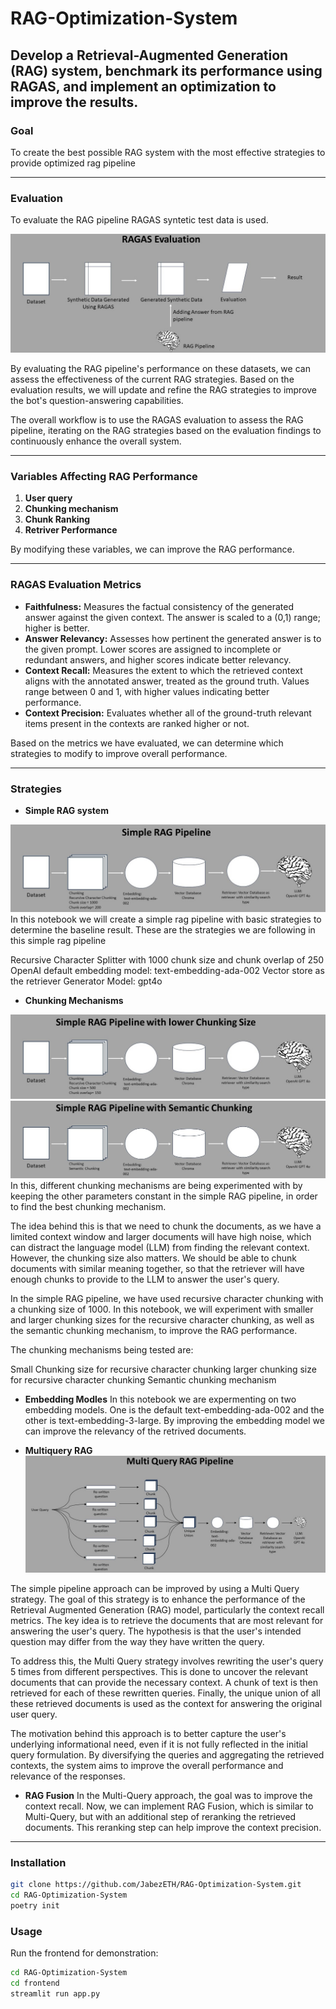 # RAG-Optimization-System
Develop a Retrieval-Augmented Generation (RAG) system, benchmark its performance using RAGAS, and implement an optimization to improve the results.
---

### Goal
To create the best possible RAG system with the most effective strategies to provide optimized rag pipeline

---

### Evaluation
To evaluate the RAG pipeline RAGAS syntetic test data is used. 

![Description](/pictures/demonstration/Slide5.JPG)

By evaluating the RAG pipeline's performance on these datasets, we can assess the effectiveness of the current RAG strategies. Based on the evaluation results, we will update and refine the RAG strategies to improve the bot's question-answering capabilities.

The overall workflow is to use the RAGAS evaluation to assess the RAG pipeline, iterating on the RAG strategies based on the evaluation findings to continuously enhance the overall system.

---

### Variables Affecting RAG Performance
1. **User query**
2. **Chunking mechanism**
3. **Chunk Ranking**
4. **Retriver Performance**

By modifying these variables, we can improve the RAG performance.

---

### RAGAS Evaluation Metrics

- **Faithfulness:** Measures the factual consistency of the generated answer against the given context. The answer is scaled to a (0,1) range; higher is better.
- **Answer Relevancy:** Assesses how pertinent the generated answer is to the given prompt. Lower scores are assigned to incomplete or redundant answers, and higher scores indicate better relevancy.
- **Context Recall:** Measures the extent to which the retrieved context aligns with the annotated answer, treated as the ground truth. Values range between 0 and 1, with higher values indicating better performance.
- **Context Precision:** Evaluates whether all of the ground-truth relevant items present in the contexts are ranked higher or not.

Based on the metrics we have evaluated, we can determine which strategies to modify to improve overall performance.

---

### Strategies

- **Simple RAG system**

![Description](pictures/demonstration/Slide1.JPG)
In this notebook we will create a simple rag pipeline with basic strategies to determine the baseline result. These are the strategies we are following in this simple rag pipeline

Recursive Character Splitter with 1000 chunk size and chunk overlap of 250
OpenAI default embedding model: text-embedding-ada-002
Vector store as the retriever
Generator Model: gpt4o
- **Chunking Mechanisms**

![Description](/pictures/demonstration/Slide2.JPG)
![Description](/pictures/demonstration/Slide3.JPG)
In this, different chunking mechanisms are being experimented with by keeping the other parameters constant in the simple RAG pipeline, in order to find the best chunking mechanism.

The idea behind this is that we need to chunk the documents, as we have a limited context window and larger documents will have high noise, which can distract the language model (LLM) from finding the relevant context. However, the chunking size also matters. We should be able to chunk documents with similar meaning together, so that the retriever will have enough chunks to provide to the LLM to answer the user's query.

In the simple RAG pipeline, we have used recursive character chunking with a chunking size of 1000. In this notebook, we will experiment with smaller and larger chunking sizes for the recursive character chunking, as well as the semantic chunking mechanism, to improve the RAG performance.

The chunking mechanisms being tested are:

Small Chunking size for recursive character chunking
larger chunking size for recursive character chunking
Semantic chunking mechanism

- **Embedding Modles**
In this notebook we are expermenting on two embedding models. One is the default text-embedding-ada-002 and the other is text-embedding-3-large. By improving the embedding model we can improve the relevancy of the retrived documents.

- **Multiquery RAG**
![Description](/pictures/demonstration/Slide4.JPG)

The simple pipeline approach can be improved by using a Multi Query strategy. The goal of this strategy is to enhance the performance of the Retrieval Augmented Generation (RAG) model, particularly the context recall metrics. The key idea is to retrieve the documents that are most relevant for answering the user's query. The hypothesis is that the user's intended question may differ from the way they have written the query.

To address this, the Multi Query strategy involves rewriting the user's query 5 times from different perspectives. This is done to uncover the relevant documents that can provide the necessary context. A chunk of text is then retrieved for each of these rewritten queries. Finally, the unique union of all these retrieved documents is used as the context for answering the original user query.

The motivation behind this approach is to better capture the user's underlying informational need, even if it is not fully reflected in the initial query formulation. By diversifying the queries and aggregating the retrieved contexts, the system aims to improve the overall performance and relevance of the responses.

- **RAG Fusion**
In the Multi-Query approach, the goal was to improve the context recall. Now, we can implement RAG Fusion, which is similar to Multi-Query, but with an additional step of reranking the retrieved documents. This reranking step can help improve the context precision.
---

### Installation
```sh
git clone https://github.com/JabezETH/RAG-Optimization-System.git
cd RAG-Optimization-System
poetry init
```
### Usage

Run the frontend for demonstration:
```sh
cd RAG-Optimization-System
cd frontend
streamlit run app.py
```